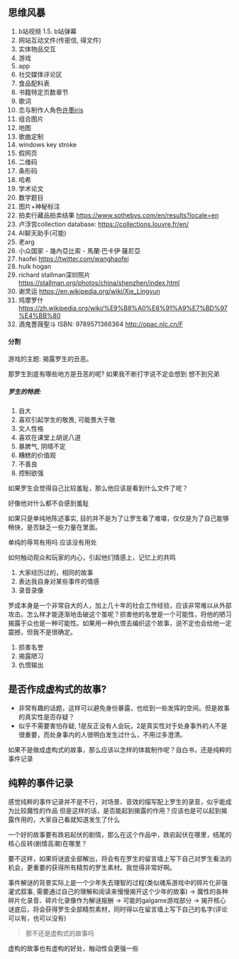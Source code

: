 ## 思维风暴

1. b站视频
1.5. b站弹幕
2. 网站互动文件(传密信, 得文件)
3. 实体物品交互
4. 游戏
5. app
6. 社交媒体评论区
7. 食品配料表
8. 书籍特定页数章节
9. 歌词
10. 恋与制作人角色[许墨iris](https://weibo.com/u/6587600437?lpage=profileRecom)
11. 组合图片
12. 地图
13. 歌曲定制
14. windows key stroke
15. 假网页
16. 二维码
17. 条形码
18. 哈希
19. 学术论文
20. 数学题目
21. 图片+神秘标注
22. 拍卖行藏品拍卖结果 https://www.sothebys.com/en/results?locale=en
23. 卢浮宫collection database: https://collections.louvre.fr/en/
24. AI聊天助手(可能)
25. 老arg
26. 小众国家 - 幾內亞比索 - 馬蘭·巴卡伊·薩尼亞
27. haofei https://twitter.com/wanghaofei
28. hulk hogan
29. richard stallman深圳照片 https://stallman.org/photos/china/shenzhen/index.html
30. 谢灵运 https://en.wikipedia.org/wiki/Xie_Lingyun
31. 鸠摩罗什 https://zh.wikipedia.org/wiki/%E9%B8%A0%E6%91%A9%E7%BD%97%E4%BB%80
32. 酒鬼薔薇聖斗 ISBN: 9789571366364 http://opac.nlc.cn/F

#### 分割

游戏的主题: 揭露罗生的丑恶。

那罗生到底有哪些地方是丑恶的呢? 如果我不断打字说不定会想到 想不到兄弟

##### 罗生的特质:
1. 自大
2. 喜欢引起学生的敬畏, 可能畏大于敬
3. 文人性格
4. 喜欢在课堂上胡说八道
5. 暴脾气, 阴晴不定
6. 糟糕的价值观
7. 不善良
8. 控制欲强

如果罗生会觉得自己比较羞耻，那么他应该是看到什么文件了呢？

好像他对什么都不会感到羞耻

如果只是单纯地陈述事实, 目的并不是为了让罗生看了难堪，仅仅是为了自己能够畅快，是否缺乏一些力量在里面。

单纯的辱骂有用吗 应该没有用处

如何触动观众和玩家的内心，引起他们情感上，记忆上的共鸣
1. 大家经历过的，相同的故事
2. 表达我自身对某些事件的情感
3. 录音录像

罗成本身是一个非常自大的人，加上几十年的社会工作经验，应该非常难以从外部攻击。怎么样才能逐渐地击破这个茧呢？损害他的名誉是一个可能性，将他的陋习揭露于众也是一种可能性。如果用一种仇恨去编织这个故事，说不定也会给他一定震撼，但我不是很确定。
1. 损害名誉
2. 揭露陋习
3. 仇恨输出

## 是否作成虚构式的故事?

- 非常有趣的话题，这样可以避免身份暴露，也给到一些发挥的空间。但是故事的真实性是否存疑？
- 似乎不需要害怕存疑, 1是反正没有人会玩，2是真实性对于处身事外的人不是很重要，而处身事内的人很明白发生过什么，不用过多澄清。

如果不是做成虚构式的故事，那么应该以怎样的体裁制作呢？自白书，还是纯粹的事件记录

## 纯粹的事件记录
感觉纯粹的事件记录并不是不行，对场景、音效的描写配上罗生的录音，似乎能成为比较魔性的作品
但是这样的话，是否能起到揭露的作用？应该也是可以起到揭露作用的，大家自己看就知道发生了什么

一个好的故事要有跌宕起伏的剧情，那么在这个作品中，跌宕起伏在哪里，结尾的核心反转(剧情高潮)在哪里？

要不这样，如果将谜底全部解出，将会有在罗生的留言墙上写下自己对罗生看法的机会，更重要的获得所有精剪的罗生素材。我觉得非常好啊。

事件解谜的背景实际上是一个少年失去理智的过程(类似魂系游戏中的碎片化非强灌式叙事, 需要通过自己的理解和阅读来慢慢揭开这个少年的故事) -> 魔性的各种碎片化录音、碎片化录像作为解谜报酬 -> 可能的galgame游戏部分 -> 揭开核心谜底后，将会获得罗生全部精剪素材，同时得以在留言墙上写下自己的名字(评论可以有，也可以没有)
> 那不还是虚构式的故事吗

虚构的故事也有虚构的好处，触动性会更强一些